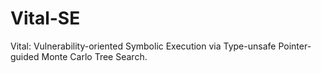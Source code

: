 # Vital-SE
Vital: Vulnerability-oriented Symbolic Execution via Type-unsafe Pointer-guided Monte Carlo Tree Search.
